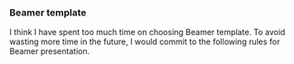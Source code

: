 ### Beamer template

I think I have spent too much time on choosing Beamer template. To avoid wasting more time in the future, I would commit to the following rules for Beamer presentation.
